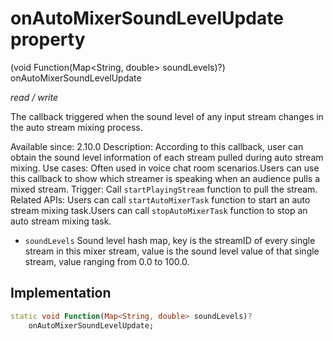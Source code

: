 


# onAutoMixerSoundLevelUpdate property







(void Function(Map&lt;String, double> soundLevels)?) onAutoMixerSoundLevelUpdate
  
_<span class="feature">read / write</span>_



<p>The callback triggered when the sound level of any input stream changes in the auto stream mixing process.</p>
<p>Available since: 2.10.0
Description: According to this callback, user can obtain the sound level information of each stream pulled during auto stream mixing.
Use cases: Often used in voice chat room scenarios.Users can use this callback to show which streamer is speaking when an audience pulls a mixed stream.
Trigger: Call <code>startPlayingStream</code> function to pull the stream.
Related APIs: Users can call <code>startAutoMixerTask</code> function to start an auto stream mixing task.Users can call <code>stopAutoMixerTask</code> function to stop an auto stream mixing task.</p>
<ul>
<li><code>soundLevels</code> Sound level hash map, key is the streamID of every single stream in this mixer stream, value is the sound level value of that single stream, value ranging from 0.0 to 100.0.</li>
</ul>



## Implementation

```dart
static void Function(Map<String, double> soundLevels)?
    onAutoMixerSoundLevelUpdate;
```








